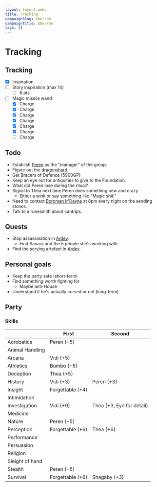 ```yaml
---
layout: layout.webc
title: Tracking
campaignSlug: eberron
campaignTitle: Eberron
tags: []
---
```

# Tracking

## Tracking

- [x] Inspiration
- [ ] Story inspiration (max 14)
	- [ ] 6 pts
- [ ] Magic missile wand
	- [x] Charge
	- [x] Charge
	- [x] Charge
	- [x] Charge
	- [x] Charge
	- [x] Charge
	- [ ] Charge

## Todo

- Establish [Peren](pcs/peren-ngintaku.md) as the "manager" of the group.
- Figure out the [dragonshard](other/dragonshards.md).
- Get Bracers of Defence (5900GP)
- Keep an eye out for antiquities to give to the Foundation.
- What did Peren lose during the ritual?
- Signal to Thea next time Peren does something new and crazy
	- Either a wink or say something like "Magic shit!"
- Need to contact [Boroman Ir'Dayne](npcs/boroman-irdayne.md) at 8pm every night on the sending stones.
- Talk to a runesmith about cantrips.

## Quests

- Stop assassination in [Ardev](locations/ardev.md).
	- Find Sanara and the 5 people she's working with.
- Find the scrying artefact in [Ardev](locations/ardev.md).

## Personal goals

- Keep the party safe (short-term)
- Find something worth fighting for 
	- Maybe anti-House
- Understand if he's actually cursed or not (long-term)

## Party

### Skills

|                 | First            | Second                    |
| --------------- | ---------------- | ------------------------- |
| Acrobatics      | Peren (+5)       |                           |
| Animal Handling |                  |                           |
| Arcana          | Vidi (+5)        |                           |
| Athletics       | Bumbo (+5)       |                           |
| Deception       | Thea (+5)        |                           |
| History         | Vidi (+3)        | Peren (+3)                |
| Insight         | Forgettable (+4) |                           |
| Intimidation    |                  |                           |
| Investigation   | Vidi (+9)        | Thea (+3, Eye for detail) |
| Medicine        |                  |                           |
| Nature          | Peren (+5)       |                           |
| Perception      | Forgettable (+6) | Thea (+6)                 |
| Performance     |                  |                           |
| Persuasion      |                  |                           |
| Religion        |                  |                           |
| Sleight of hand |                  |                           |
| Stealth         | Peren (+5)       |                           |
| Survival        | Forgettable (+6) | Shagaby (+3)              |
